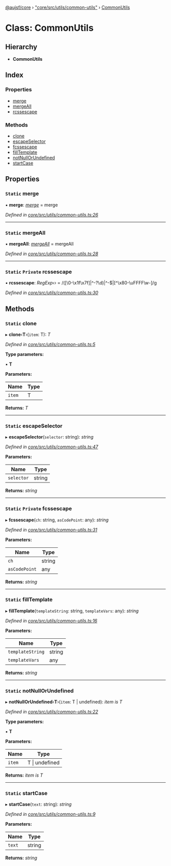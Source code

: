 [@aujsf/core](../README.md) › ["core/src/utils/common-utils"](../modules/_core_src_utils_common_utils_.md) › [CommonUtils](_core_src_utils_common_utils_.commonutils.md)

# Class: CommonUtils

## Hierarchy

* **CommonUtils**

## Index

### Properties

* [merge](_core_src_utils_common_utils_.commonutils.md#static-merge)
* [mergeAll](_core_src_utils_common_utils_.commonutils.md#static-mergeall)
* [rcssescape](_core_src_utils_common_utils_.commonutils.md#static-private-rcssescape)

### Methods

* [clone](_core_src_utils_common_utils_.commonutils.md#static-clone)
* [escapeSelector](_core_src_utils_common_utils_.commonutils.md#static-escapeselector)
* [fcssescape](_core_src_utils_common_utils_.commonutils.md#static-private-fcssescape)
* [fillTemplate](_core_src_utils_common_utils_.commonutils.md#static-filltemplate)
* [notNullOrUndefined](_core_src_utils_common_utils_.commonutils.md#static-notnullorundefined)
* [startCase](_core_src_utils_common_utils_.commonutils.md#static-startcase)

## Properties

### `Static` merge

▪ **merge**: *[merge](../modules/_core_src_utils_merge_.md#merge)* = merge

*Defined in [core/src/utils/common-utils.ts:26](https://github.com/jbockle/au-jsonschema-form/blob/ffdfbe8/packages/core/src/utils/common-utils.ts#L26)*

___

### `Static` mergeAll

▪ **mergeAll**: *[mergeAll](../modules/_core_src_utils_merge_.md#mergeall)* = mergeAll

*Defined in [core/src/utils/common-utils.ts:28](https://github.com/jbockle/au-jsonschema-form/blob/ffdfbe8/packages/core/src/utils/common-utils.ts#L28)*

___

### `Static` `Private` rcssescape

▪ **rcssescape**: *RegExp‹›* = /([\0-\x1f\x7f]|^-?\d)|^-$|[^\x80-\uFFFF\w-]/g

*Defined in [core/src/utils/common-utils.ts:30](https://github.com/jbockle/au-jsonschema-form/blob/ffdfbe8/packages/core/src/utils/common-utils.ts#L30)*

## Methods

### `Static` clone

▸ **clone**‹**T**›(`item`: T): *T*

*Defined in [core/src/utils/common-utils.ts:5](https://github.com/jbockle/au-jsonschema-form/blob/ffdfbe8/packages/core/src/utils/common-utils.ts#L5)*

**Type parameters:**

▪ **T**

**Parameters:**

Name | Type |
------ | ------ |
`item` | T |

**Returns:** *T*

___

### `Static` escapeSelector

▸ **escapeSelector**(`selector`: string): *string*

*Defined in [core/src/utils/common-utils.ts:47](https://github.com/jbockle/au-jsonschema-form/blob/ffdfbe8/packages/core/src/utils/common-utils.ts#L47)*

**Parameters:**

Name | Type |
------ | ------ |
`selector` | string |

**Returns:** *string*

___

### `Static` `Private` fcssescape

▸ **fcssescape**(`ch`: string, `asCodePoint`: any): *string*

*Defined in [core/src/utils/common-utils.ts:31](https://github.com/jbockle/au-jsonschema-form/blob/ffdfbe8/packages/core/src/utils/common-utils.ts#L31)*

**Parameters:**

Name | Type |
------ | ------ |
`ch` | string |
`asCodePoint` | any |

**Returns:** *string*

___

### `Static` fillTemplate

▸ **fillTemplate**(`templateString`: string, `templateVars`: any): *string*

*Defined in [core/src/utils/common-utils.ts:16](https://github.com/jbockle/au-jsonschema-form/blob/ffdfbe8/packages/core/src/utils/common-utils.ts#L16)*

**Parameters:**

Name | Type |
------ | ------ |
`templateString` | string |
`templateVars` | any |

**Returns:** *string*

___

### `Static` notNullOrUndefined

▸ **notNullOrUndefined**‹**T**›(`item`: T | undefined): *item is T*

*Defined in [core/src/utils/common-utils.ts:22](https://github.com/jbockle/au-jsonschema-form/blob/ffdfbe8/packages/core/src/utils/common-utils.ts#L22)*

**Type parameters:**

▪ **T**

**Parameters:**

Name | Type |
------ | ------ |
`item` | T &#124; undefined |

**Returns:** *item is T*

___

### `Static` startCase

▸ **startCase**(`text`: string): *string*

*Defined in [core/src/utils/common-utils.ts:9](https://github.com/jbockle/au-jsonschema-form/blob/ffdfbe8/packages/core/src/utils/common-utils.ts#L9)*

**Parameters:**

Name | Type |
------ | ------ |
`text` | string |

**Returns:** *string*
